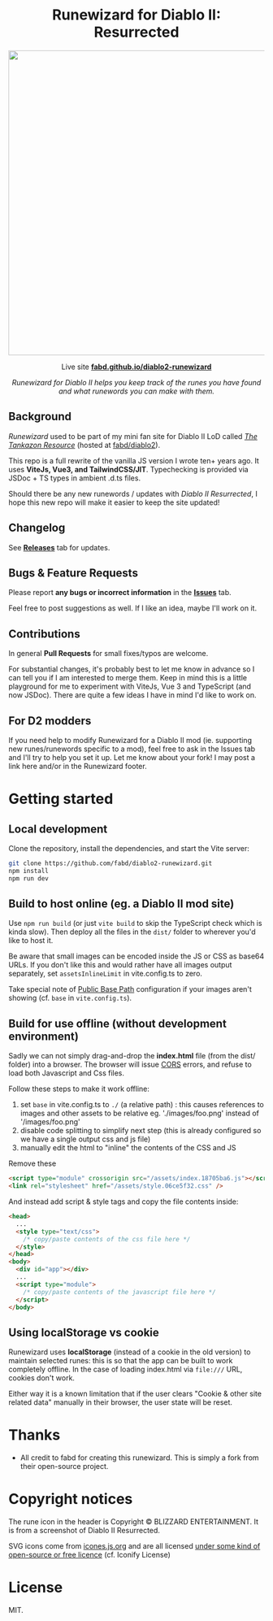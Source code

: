 <h1 align="center">Runewizard for Diablo II: Resurrected</h2>
<p align="center" class="bg-red">
  <img width="600" src="https://user-images.githubusercontent.com/169391/112649013-59306500-8e4a-11eb-8761-5e2df91856fb.png" />
</p>
<p align="center">
  Live site <strong><a href="https://fabd.github.io/diablo2-runewizard">fabd.github.io/diablo2-runewizard</a></strong>
</p>

<p align="center"><em>Runewizard for Diablo II helps you keep track of the runes you have found and what runewords you can make with them.</em></p>

<!-- TOC depthFrom:1 -->
<!-- /TOC -->

## Background

_Runewizard_ used to be part of my mini fan site for Diablo II LoD called [_The Tankazon Resource_](https://fabd.github.io/diablo2/) (hosted at [fabd/diablo2](https://github.com/fabd/diablo2)).

This repo is a full rewrite of the vanilla JS version I wrote ten+ years ago. It uses **ViteJs, Vue3, and TailwindCSS/JIT**. Typechecking is provided via JSDoc + TS types in ambient .d.ts files.

Should there be any new runewords / updates with _Diablo II Resurrected_, I hope this new repo will make it easier to keep the site updated!

## Changelog

See **[Releases](https://github.com/fabd/diablo2-runewizard/releases)** tab for updates.

## Bugs & Feature Requests

Please report **any bugs or incorrect information** in the **[Issues](https://github.com/fabd/diablo2-runewizard/issues)** tab.

Feel free to post suggestions as well. If I like an idea, maybe I'll work on it.

## Contributions

In general **Pull Requests** for small fixes/typos are welcome.

For substantial changes, it's probably best to let me know in advance so I can tell you if I am interested to merge them. Keep in mind this is a little playground for me to experiment with ViteJs, Vue 3 and TypeScript (and now JSDoc). There are quite a few ideas I have in mind I'd like to work on.

## For D2 modders

If you need help to modify Runewizard for a Diablo II mod (ie. supporting new runes/runewords specific to a mod), feel free to ask in the Issues tab and I'll try to help you set it up. Let me know about your fork! I may post a link here and/or in the Runewizard footer.

# Getting started

## Local development

Clone the repository, install the dependencies, and start the Vite server:

```bash
git clone https://github.com/fabd/diablo2-runewizard.git
npm install
npm run dev
```

## Build to host online (eg. a Diablo II mod site)

Use `npm run build` (or just `vite build` to skip the TypeScript check which is kinda slow). Then deploy all the files in the `dist/` folder to wherever you'd like to host it.

Be aware that small images can be encoded inside the JS or CSS as base64 URLs. If you don't like this and would rather have all images output separately, set `assetsInlineLimit` in vite.config.ts to zero.

Take special note of [Public Base Path](https://vitejs.dev/guide/build.html#public-base-path) configuration if your images aren't showing (cf. `base` in `vite.config.ts`).

## Build for use offline (without development environment)

Sadly we can not simply drag-and-drop the **index.html** file (from the dist/ folder) into a browser. The browser will issue [CORS](https://developer.mozilla.org/en-US/docs/Web/HTTP/CORS) errors, and refuse to load both Javascript and Css files.

Follow these steps to make it work offline:

1. set `base` in vite.config.ts to `./` (a relative path) : this causes references to images and other assets to be relative eg. './images/foo.png' instead of '/images/foo.png'
2. disable code splitting to simplify next step (this is already configured so we have a single output css and js file)
3. manually edit the html to "inline" the contents of the CSS and JS

Remove these

```html
<script type="module" crossorigin src="/assets/index.18705ba6.js"></script>
<link rel="stylesheet" href="/assets/style.06ce5f32.css" />
```

And instead add script & style tags and copy the file contents inside:

```html
<head>
  ...
  <style type="text/css">
    /* copy/paste contents of the css file here */
  </style>
</head>
<body>
  <div id="app"></div>
  ...
  <script type="module">
    /* copy/paste contents of the javascript file here */
  </script>
</body>
```

## Using localStorage vs cookie

Runewizard uses **localStorage** (instead of a cookie in the old version) to maintain selected runes: this is so that the app can be built to work completely offline. In the case of loading index.html via `file:///` URL, cookies don't work.

Either way it is a known limitation that if the user clears "Cookie & other site related data" manually in their browser, the user state will be reset.

# Thanks

- All credit to fabd for creating this runewizard. This is simply a fork from their open-source project.

# Copyright notices

The rune icon in the header is Copyright &copy; BLIZZARD ENTERTAINMENT. It is from a screenshot of Diablo II Resurrected.

SVG icons come from [icones.js.org](https://icones.js.org/) and are all licensed [under some kind of open-source or free licence](https://github.com/iconify/iconify#licence) (cf. Iconify License)

# License

MIT.
